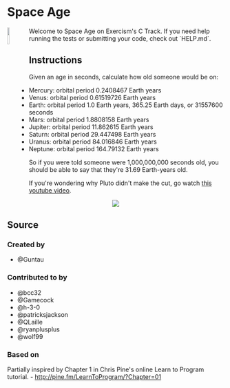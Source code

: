 # Space Age
<div>
	<img width="10%" src="https://dg8krxphbh767.cloudfront.net/exercises/space-age.svg" style='float: left;'/>
	<p>Welcome to Space Age on Exercism's C Track.
	If you need help running the tests or submitting your code, check out `HELP.md`.</p>
</div>


## Instructions

Given an age in seconds, calculate how old someone would be on:

   - Mercury: orbital period 0.2408467 Earth years
   - Venus: orbital period 0.61519726 Earth years
   - Earth: orbital period 1.0 Earth years, 365.25 Earth days, or 31557600 seconds
   - Mars: orbital period 1.8808158 Earth years
   - Jupiter: orbital period 11.862615 Earth years
   - Saturn: orbital period 29.447498 Earth years
   - Uranus: orbital period 84.016846 Earth years
   - Neptune: orbital period 164.79132 Earth years

So if you were told someone were 1,000,000,000 seconds old, you should
be able to say that they're 31.69 Earth-years old.

If you're wondering why Pluto didn't make the cut, go watch [this youtube video](http://www.youtube.com/watch?v=Z_2gbGXzFbs).

<p align="center" width="100%">
	<img src="https://i.pinimg.com/originals/0e/64/3e/0e643e1015b0f01d2de68b54554bc95f.gif">
</p>

## Source

### Created by

- @Guntau

### Contributed to by

- @bcc32
- @Gamecock
- @h-3-0
- @patricksjackson
- @QLaille
- @ryanplusplus
- @wolf99

### Based on

Partially inspired by Chapter 1 in Chris Pine's online Learn to Program tutorial. - http://pine.fm/LearnToProgram/?Chapter=01

